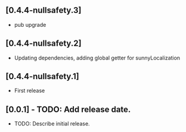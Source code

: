## [0.4.4-nullsafety.3]
 * pub upgrade

## [0.4.4-nullsafety.2]
 * Updating dependencies, adding global getter for sunnyLocalization

## [0.4.4-nullsafety.1]
 * First release

## [0.0.1] - TODO: Add release date.

* TODO: Describe initial release.

